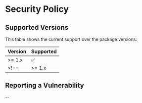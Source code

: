 # Security Policy

## Supported Versions

This table shows the current support over the package versions:

| Version  | Supported          |
| -------- | ------------------ |
| >= 1.x | :white_check_mark: |
<!-- | >= 1.x | :x: | -->

## Reporting a Vulnerability

--
